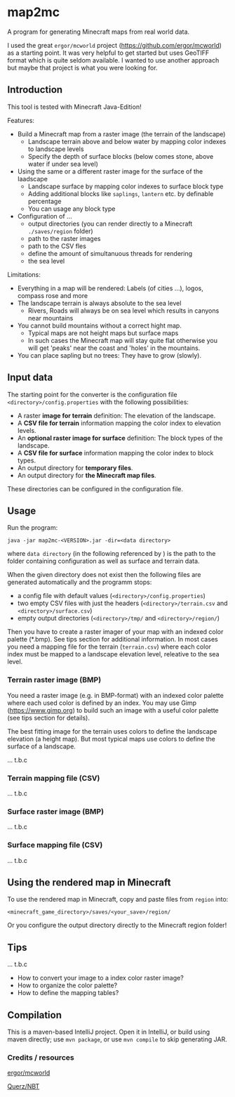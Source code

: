 # map2mc

A program for generating Minecraft maps from real world data.

I used the great `ergor/mcworld` project (https://github.com/ergor/mcworld) as a starting point. 
It was very helpful to get started but uses GeoTIFF format which is quite seldom available. 
I wanted to use another approach but maybe that project is what you were looking for.  

## Introduction

This tool is tested with Minecraft Java-Edition!

Features:

- Build a Minecraft map from a raster image (the terrain of the landscape)
  - Landscape terrain above and below water by mapping color indexes to landscape levels
  - Specify the depth of surface blocks (below comes stone, above water if under sea level)
- Using the same or a different raster image for the surface of the laadscape
  - Landscape surface by mapping color indexes to surface block type
  - Adding additional blocks like `saplings`, `lantern` etc. by definable percentage
  - You can usage any block type
- Configuration of ...
  - output directories (you can render directly to a Minecraft `./saves/region` folder)
  - path to the raster images 
  - path to the CSV fles 
  - define the amount of simultanuous threads for rendering
  - the sea level 

Limitations:

- Everything in a map will be rendered: Labels (of cities ...), logos, compass rose and more
- The landscape terrain is always absolute to the sea level
  - Rivers, Roads will always be on sea level which results in canyons near mountains
- You cannot build mountains without a correct hight map.
  - Typical maps are not height maps but surface maps
  - In such cases the Minecraft map will stay quite flat otherwise you will get 'peaks' near the coast and 'holes' in the mountains.  
- You can place sapling but no trees: They have to grow (slowly).  
  

## Input data

The starting point for the converter is the configuration file `<directory>/config.properties` 
with the following possibilities:

- A raster __image for terrain__ definition: The elevation of the landscape.
- A __CSV file for terrain__ information mapping the color index to elevation levels.
- An __optional raster image for surface__ definition: The block types of the landscape.
- A __CSV file for surface__ information mapping the color index to block types.
- An output directory for __temporary files__.
- An output directory for __the Minecraft map files__.

These directories can be configured in the configuration file.  

## Usage

Run the program:

```
java -jar map2mc-<VERSION>.jar -dir=<data directory>
```

where `data directory` (in the following referenced by <directory>) is the path to the folder 
containing configuration as well as surface and terrain data. 

When the given directory does not exist then the following files are generated automatically and 
the programm stops:

- a config file with default values (`<directory>/config.properties`)
- two empty CSV files with just the headers (`<directory>/terrain.csv` and `<directory>/surface.csv`)
- empty output directories (`<directory>/tmp/` and `<directory>/region/`)

Then you have to create a raster imager of your map with an indexed color palette (*.bmp). 
See tips section for additional information. In most cases you need a mapping file for the terrain (`terrain.csv`)
where each color index must be mapped to a landscape elevation level, releative to the sea level. 

### Terrain raster image (BMP)

You need a raster image (e.g. in BMP-format) with an indexed color palette where each used color is 
defined by an index. You may use Gimp (https://www.gimp.org) to build such an image with a useful color 
palette (see tips section for details).

The best fitting image for the terrain uses colors to define the landscape elevation (a height map).
But most typical maps use colors to define the surface of a landscape.   

... t.b.c

### Terrain mapping file (CSV)

... t.b.c   

### Surface raster image (BMP)

... t.b.c

### Surface mapping file (CSV)

... t.b.c   

## Using the rendered map in Minecraft

To use the rendered map in Minecraft, copy and paste files from `region` into:

```
<minecraft_game_directory>/saves/<your_save>/region/
```

Or you configure the output directory directly to the Minecraft region folder!

## Tips

... t.b.c

- How to convert your image to a index color raster image?
- How to organize the color palette?
- How to define the mapping tables?

## Compilation

This is a maven-based IntelliJ project. Open it in IntelliJ, or build using maven directly; use `mvn package`, 
or use `mvn compile` to skip generating JAR.

### Credits / resources

[ergor/mcworld](https://github.com/ergor/mcworld)

[Querz/NBT](https://github.com/Querz/NBT)


